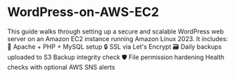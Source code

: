 # WordPress-on-AWS-EC2
This guide walks through setting up a secure and scalable WordPress web server on an Amazon EC2 instance running Amazon Linux 2023. It includes:  🧱 Apache + PHP + MySQL setup  🔒 SSL via Let's Encrypt  🗃️ Daily backups uploaded to S3   Backup integrity check  🛡️ File permission hardening   Health checks with optional AWS SNS alerts
